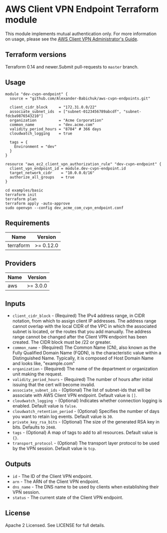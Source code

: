 # AWS Client VPN Endpoint Terraform module
This module implements mutual authentication only. For more information on usage, please see the [AWS Client VPN Administrator's Guide](https://docs.aws.amazon.com/vpn/latest/clientvpn-admin/cvpn-getting-started.html).

## Terraform versions

Terraform 0.14 and newer.Submit pull-requests to `master` branch.

## Usage

```hcl
module "dev-cvpn-endpoint" {
  source = "github.com/Alexander-Babichuk/aws-cvpn-endpoints.git"

  client_cidr_block     = "172.31.0.0/22"
  associate_subnet_ids  = ["subnet-0123456789abcdf", "subnet-fdcba9876543210"]
  organization          = "Acme Corporation"
  common_name           = "dev.acme.com"
  validity_period_hours = "8784" # 366 days
  cloudwatch_logging    = true

  tags = {
    Environment = "dev"
  }
}

resource "aws_ec2_client_vpn_authorization_rule" "dev-cvpn-endpoint" {
  client_vpn_endpoint_id = module.dev-cvpn-endpoint.id
  target_network_cidr    = "10.0.0.0/16"
  authorize_all_groups   = true
}

```

```shell
cd examples/basic
terraform init
terraform plan
terraform apply -auto-approve
sudo openvpn --config dev_acme_com_cvpn_endpoint.conf
```

## Requirements

| Name | Version |
|------|---------|
| terraform | >= 0.12.0 |

## Providers

| Name | Version |
|------|---------|
| aws | >= 3.0.0 |

## Inputs

* ```client_cidr_block``` - (Required) The IPv4 address range, in CIDR notation, from which to assign client IP addresses. The address range cannot overlap with the local CIDR of the VPC in which the associated subnet is located, or the routes that you add manually. The address range cannot be changed after the Client VPN endpoint has been created. The CIDR block must be /22 or greater.
* ```common_name``` - (Required) The Common Name (CN), also known as the Fully Qualified Domain Name (FQDN), is the characteristic value within a Distinguished Name. Typically, it is composed of Host Domain Name and looks like, "example.com"
* ```organization``` - (Required) The name of the department or organization unit making the request.
* ```validity_period_hours``` - (Required) The number of hours after initial issuing that the cert will become invalid.
* ```associate_subnet_ids``` - (Optional) The list of subnet-ids that will be associate with AWS Client VPN endpoint. Default value is ```[]```.
* ```cloudwatch_logging ```- (Optional) Indicates whether connection logging is enabled. Default value is ```false```.
* ```cloudwatch_retention_period``` - (Optional) Specifies the number of days you want to retain log events. Default value is ```30```.
* ```private_key_rsa_bits``` - (Optional)  The size of the generated RSA key in bits. Defaults to ```2048```.
* ```tags``` - (Optional) A map of tags to add to all resources. Default value is ```{}```.
* ```transport_protocol``` - (Optional) The transport layer protocol to be used by the VPN session. Default value is ```tcp```.


## Outputs

* ```id``` - The ID of the Client VPN endpoint.
* ```arn``` - The ARN of the Client VPN endpoint.
* ```dns_name``` - The DNS name to be used by clients when establishing their VPN session.
* ```status``` - The current state of the Client VPN endpoint.

## License

Apache 2 Licensed. See LICENSE for full details.